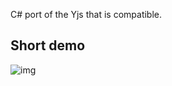 C# port of the Yjs that is compatible.

Short demo
-------
![img](https://github.com/yjs/ycs/blob/master/ycs.gif)
